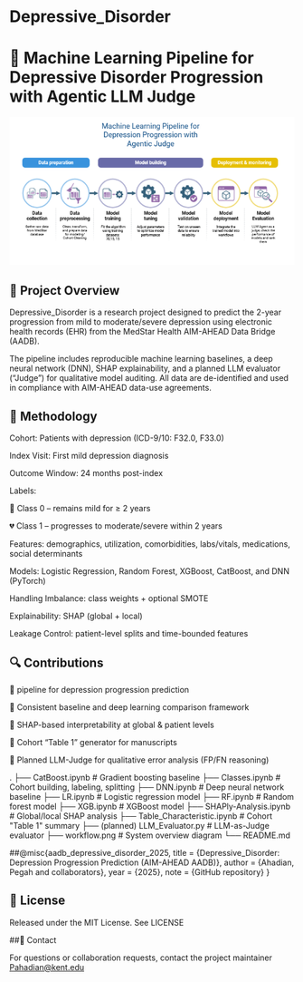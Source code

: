 # Depressive_Disorder
# 🧠 Machine Learning Pipeline for Depressive Disorder Progression with Agentic LLM Judge

![DD-Agent](ML.png)

## 🎯 Project Overview
Depressive_Disorder is a research project designed to predict the 2-year progression from mild to moderate/severe depression using electronic health records (EHR) from the MedStar Health AIM-AHEAD Data Bridge (AADB).

The pipeline includes reproducible machine learning baselines, a deep neural network (DNN), SHAP explainability, and a planned LLM evaluator (“Judge”) for qualitative model auditing.
All data are de-identified and used in compliance with AIM-AHEAD data-use agreements.

## 🧪 Methodology

Cohort: Patients with depression (ICD-9/10: F32.0, F33.0)

Index Visit: First mild depression diagnosis

Outcome Window: 24 months post-index

Labels:

🩵 Class 0 – remains mild for ≥ 2 years

💔 Class 1 – progresses to moderate/severe within 2 years

Features: demographics, utilization, comorbidities, labs/vitals, medications, social determinants

Models: Logistic Regression, Random Forest, XGBoost, CatBoost, and DNN (PyTorch)

Handling Imbalance: class weights + optional SMOTE

Explainability: SHAP (global + local)

Leakage Control: patient-level splits and time-bounded features

## 🔍 Contributions

📌 pipeline for depression progression prediction

📌 Consistent baseline and deep learning comparison framework

📌 SHAP-based interpretability at global & patient levels

📌 Cohort “Table 1” generator for manuscripts

📌 Planned LLM-Judge for qualitative error analysis (FP/FN reasoning)

.
├── CatBoost.ipynb              # Gradient boosting baseline
├── Classes.ipynb               # Cohort building, labeling, splitting
├── DNN.ipynb                   # Deep neural network baseline
├── LR.ipynb                    # Logistic regression model
├── RF.ipynb                    # Random forest model
├── XGB.ipynb                   # XGBoost model
├── SHAPly-Analysis.ipynb       # Global/local SHAP analysis
├── Table_Characteristic.ipynb  # Cohort "Table 1" summary
├── (planned) LLM_Evaluator.py  # LLM-as-Judge evaluator
├── workflow.png                # System overview diagram
└── README.md

##@misc{aadb_depressive_disorder_2025,
  title   = {Depressive_Disorder: Depression Progression Prediction (AIM-AHEAD AADB)},
  author  = {Ahadian, Pegah and collaborators},
  year    = {2025},
  note    = {GitHub repository}
}

## 📄 License

Released under the MIT License.
See LICENSE


##🙋 Contact

For questions or collaboration requests, contact the project maintainer Pahadian@kent.edu
